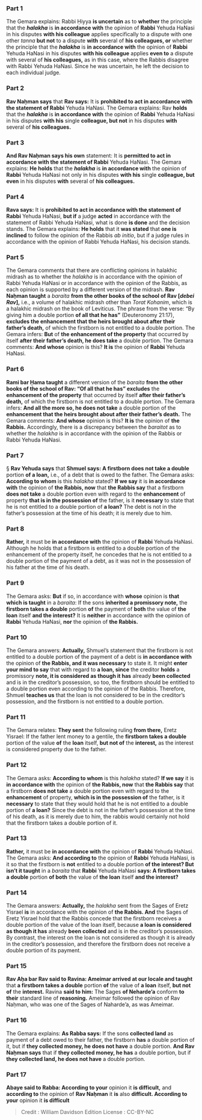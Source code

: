 
### Part 1
The Gemara explains: Rabbi Ḥiyya <b>is uncertain</b> as to <b>whether</b> the principle that the <b><i>halakha</i></b> is <b>in accordance with</b> the opinion of <b>Rabbi</b> Yehuda HaNasi in his disputes <b>with his colleague</b> applies specifically to a dispute with one other <i>tanna</i> <b>but not</b> to a dispute <b>with</b> several of <b>his colleagues, or</b> whether the principle that the <b><i>halakha</i></b> is <b>in accordance with</b> the opinion of <b>Rabbi</b> Yehuda HaNasi in his disputes <b>with his colleague</b> applies <b>even to</b> a dispute with several of <b>his colleagues,</b> as in this case, where the Rabbis disagree with Rabbi Yehuda HaNasi. Since he was uncertain, he left the decision to each individual judge.

### Part 2
<b>Rav Naḥman says</b> that <b>Rav says:</b> It is <b>prohibited to act in accordance with the statement of Rabbi</b> Yehuda HaNasi. The Gemara explains: Rav <b>holds</b> that the <b><i>halakha</i></b> is <b>in accordance with</b> the opinion of <b>Rabbi</b> Yehuda HaNasi in his disputes <b>with his</b> single <b>colleague, but not</b> in his disputes <b>with</b> several of <b>his colleagues.</b>

### Part 3
<b>And Rav Naḥman says his own</b> statement: It is <b>permitted to act in accordance with the statement of Rabbi</b> Yehuda HaNasi. The Gemara explains: <b>He holds</b> that the <b><i>halakha</i></b> is <b>in accordance with</b> the opinion of <b>Rabbi</b> Yehuda HaNasi not only in his disputes <b>with his</b> single <b>colleague, but even</b> in his disputes <b>with</b> several of <b>his colleagues.</b>

### Part 4
<b>Rava says:</b> It is <b>prohibited to act in accordance with the statement of Rabbi</b> Yehuda HaNasi, <b>but if</b> a judge <b>acted</b> in accordance with the statement of Rabbi Yehuda HaNasi, what is done <b>is done</b> and the decision stands. The Gemara explains: <b>He holds</b> that it <b>was stated</b> that <b>one is inclined</b> to follow the opinion of the Rabbis <i>ab initio</i>, but if a judge rules in accordance with the opinion of Rabbi Yehuda HaNasi, his decision stands.

### Part 5
The Gemara comments that there are conflicting opinions in halakhic midrash as to whether the <i>halakha</i> is in accordance with the opinion of Rabbi Yehuda HaNasi or in accordance with the opinion of the Rabbis, as each opinion is supported by a different version of the midrash. <b>Rav Naḥman taught</b> a <i>baraita</i> <b>from the other books of the school of Rav [<i>debei Rav</i>],</b> i.e., a volume of halakhic midrash other than <i>Torat Kohanim</i>, which is a halakhic midrash on the book of Leviticus. The phrase from the verse: “By giving him a double portion <b>of all that he has”</b> (Deuteronomy 21:17), <b>excludes the enhancement that the heirs brought about after their father’s death,</b> of which the firstborn is not entitled to a double portion. The Gemara infers: <b>But</b> of <b>the enhancement of the property</b> that occurred by itself <b>after their father’s death, he does take</b> a double portion. The Gemara comments: <b>And whose</b> opinion is this? <b>It is</b> the opinion of <b>Rabbi</b> Yehuda HaNasi.

### Part 6
<b>Rami bar Ḥama taught</b> a different version of the <i>baraita</i> <b>from the other books of the school of Rav: “Of all that he has” excludes</b> the <b>enhancement of the property</b> that occurred by itself <b>after their father’s death,</b> of which the firstborn is not entitled to a double portion. The Gemara infers: <b>And all the more so, he does not take</b> a double portion of the <b>enhancement that the heirs brought about after their father’s death.</b> The Gemara comments: <b>And whose</b> opinion is this? <b>It is</b> the opinion of <b>the Rabbis.</b> Accordingly, there is a discrepancy between the <i>baraitot</i> as to whether the <i>halakha</i> is in accordance with the opinion of the Rabbis or Rabbi Yehuda HaNasi.

### Part 7
§ <b>Rav Yehuda says</b> that <b>Shmuel says: A firstborn does not take a double</b> portion <b>of a loan,</b> i.e., of a debt that is owed to the father. The Gemara asks: <b>According to whom</b> is this <i>halakha</i> stated? <b>If we say</b> it is <b>in accordance with</b> the opinion of <b>the Rabbis, now</b> that <b>the Rabbis say</b> that a firstborn <b>does not take</b> a double portion even with regard to the <b>enhancement</b> of property <b>that is in the possession of</b> the father, is it <b>necessary</b> to state that he is not entitled to a double portion of <b>a loan?</b> The debt is not in the father’s possession at the time of his death; it is merely due to him.

### Part 8
<b>Rather,</b> it must be <b>in accordance with</b> the opinion of <b>Rabbi</b> Yehuda HaNasi. Although he holds that a firstborn is entitled to a double portion of the enhancement of the property itself, he concedes that he is not entitled to a double portion of the payment of a debt, as it was not in the possession of his father at the time of his death.

### Part 9
The Gemara asks: <b>But</b> if so, in accordance with <b>whose</b> opinion is <b>that which is taught</b> in a <i>baraita</i>: If the sons <b>inherited a promissory note,</b> the <b>firstborn takes a double</b> portion <b>of</b> the payment of <b>both</b> the value of <b>the loan</b> itself <b>and the interest?</b> It is <b>neither</b> in accordance with the opinion of <b>Rabbi</b> Yehuda HaNasi, <b>nor</b> the opinion of <b>the Rabbis.</b>

### Part 10
The Gemara answers: <b>Actually,</b> Shmuel’s statement that the firstborn is not entitled to a double portion of the payment of a debt is <b>in accordance with</b> the opinion of <b>the Rabbis, and it was necessary</b> to state it. It might <b>enter your mind to say</b> that with regard to <b>a loan, since</b> the creditor <b>holds</b> a promissory <b>note, it is considered as though it has</b> already <b>been collected</b> and is in the creditor’s possession, so too, the firstborn should be entitled to a double portion even according to the opinion of the Rabbis. Therefore, Shmuel <b>teaches us</b> that the loan is not considered to be in the creditor’s possession, and the firstborn is not entitled to a double portion.

### Part 11
The Gemara relates: <b>They sent</b> the following ruling <b>from there,</b> Eretz Yisrael: If the father lent money to a gentile, the <b>firstborn takes a double</b> portion of the value <b>of</b> the <b>loan</b> itself, <b>but not of</b> the <b>interest,</b> as the interest is considered property due to the father.

### Part 12
The Gemara asks: <b>According to whom</b> is this <i>halakha</i> stated? <b>If we say</b> it is <b>in accordance with</b> the opinion of <b>the Rabbis, now</b> that <b>the Rabbis say</b> that a firstborn <b>does not take</b> a double portion even with regard to the <b>enhancement</b> of property, <b>which is in the possession of</b> the father, is it <b>necessary</b> to state that they would hold that he is not entitled to a double portion of <b>a loan?</b> Since the debt is not in the father’s possession at the time of his death, as it is merely due to him, the rabbis would certainly not hold that the firstborn takes a double portion of it.

### Part 13
<b>Rather,</b> it must be <b>in accordance with</b> the opinion of <b>Rabbi</b> Yehuda HaNasi. The Gemara asks: <b>And according to</b> the opinion of <b>Rabbi</b> Yehuda HaNasi, is it so that the firstborn is <b>not</b> entitled to a double portion <b>of the interest? But isn’t it taught</b> in a <i>baraita</i> that <b>Rabbi</b> Yehuda HaNasi <b>says: A firstborn takes a double</b> portion <b>of both</b> the value of <b>the loan</b> itself <b>and the interest?</b>

### Part 14
The Gemara answers: <b>Actually,</b> the <i>halakha</i> sent from the Sages of Eretz Yisrael <b>is</b> in accordance with the opinion of <b>the Rabbis. And</b> the Sages of Eretz Yisrael hold that the Rabbis concede that the firstborn receives a double portion of the value of the loan itself, because <b>a loan is considered as though it has</b> already <b>been collected</b> and is in the creditor’s possession. By contrast, the interest on the loan is not considered as though it is already in the creditor’s possession, and therefore the firstborn does not receive a double portion of its payment.

### Part 15
<b>Rav Aḥa bar Rav said to Ravina: Ameimar arrived at our locale and taught</b> that <b>a firstborn takes a double</b> portion <b>of</b> the value of <b>a loan</b> itself, <b>but not of</b> the <b>interest.</b> Ravina <b>said to him:</b> The Sages <b>of Neharde’a</b> conform <b>to their</b> standard line of <b>reasoning.</b> Ameimar followed the opinion of Rav Naḥman, who was one of the Sages of Naharde’a, as was Ameimar.

### Part 16
The Gemara explains: <b>As Rabba says:</b> If the sons <b>collected land</b> as payment of a debt owed to their father, the firstborn <b>has</b> a double portion of it, but if <b>they collected money, he does not have</b> a double portion. <b>And Rav Naḥman says</b> that if <b>they collected money, he has</b> a double portion, but if <b>they collected land, he does not have</b> a double portion.

### Part 17
<b>Abaye said to Rabba: According to your</b> opinion it <b>is difficult,</b> and <b>according to</b> the opinion of <b>Rav Naḥman</b> it <b>is</b> also <b>difficult. According to your</b> opinion it <b>is difficult</b>

>Credit : William Davidson Edition
>License : CC-BY-NC